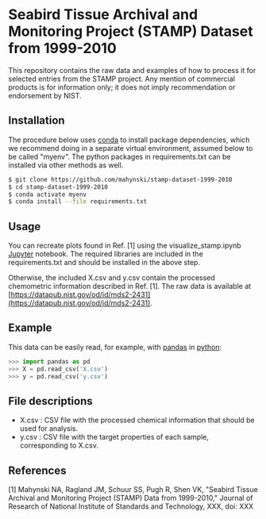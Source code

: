 Seabird Tissue Archival and Monitoring Project (STAMP) Dataset from 1999-2010
============

This repository contains the raw data and examples of how to process it for selected entries from the STAMP project.
Any mention of commercial products is for information only; it does not imply recommendation or endorsement by NIST.

## Installation

The procedure below uses [conda](https://conda.io/projects/conda/en/latest/index.html) to install package dependencies, which we recommend doing in a separate virtual environment, assumed below to be called "myenv". The python packages in requirements.txt can be installed via other methods as well.

~~~ bash
$ git clone https://github.com/mahynski/stamp-dataset-1999-2010
$ cd stamp-dataset-1999-2010
$ conda activate myenv
$ conda install --file requirements.txt
~~~

## Usage

You can recreate plots found in Ref. [1] using the visualize_stamp.ipynb [Jupyter](https://jupyter.org/) notebook.  The required libraries are included in the requirements.txt and should be installed in the above step.

Otherwise, the included X.csv and y.csv contain the processed chemometric information described in Ref. [1].  The raw data is available at [https://datapub.nist.gov/od/id/mds2-2431](https://datapub.nist.gov/od/id/mds2-2431).

## Example

This data can be easily read, for example, with [pandas](https://pandas.pydata.org/) in [python](https://www.python.org/):

~~~python
>>> import pandas as pd
>>> X = pd.read_csv('X.csv')
>>> y = pd.read_csv('y.csv')
~~~

## File descriptions

* X.csv : CSV file with the processed chemical information that should be used for analysis.
* y.csv : CSV file with the target properties of each sample, corresponding to X.csv.

## References

[1] Mahynski NA, Ragland JM, Schuur SS, Pugh R, Shen VK, "Seabird Tissue Archival and Monitoring Project (STAMP) Data from 1999-2010," Journal of Research of National Institute of Standards and Technology, XXX, doi: XXX
